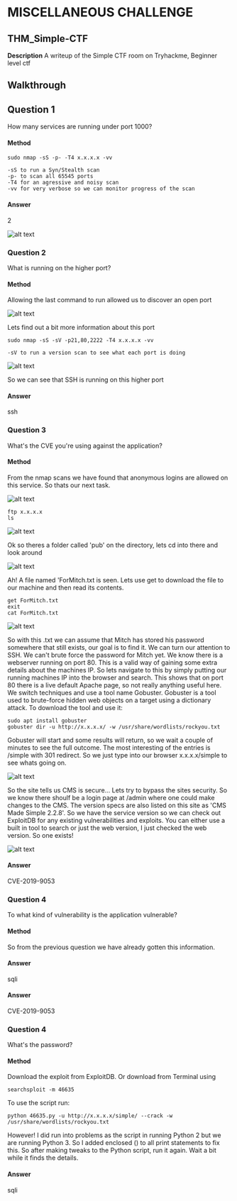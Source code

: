 # MISCELLANEOUS CHALLENGE
## THM_Simple-CTF

**Description**
A writeup of the Simple CTF room on Tryhackme, Beginner level ctf

## Walkthrough

## Question 1
How many services are running under port 1000?

#### Method
    sudo nmap -sS -p- -T4 x.x.x.x -vv

    -sS to run a Syn/Stealth scan
    -p- to scan all 65545 ports
    -T4 for an agressive and noisy scan
    -vv for very verbose so we can monitor progress of the scan

#### Answer
2 

![alt text](/images/q1.png)

### Question 2
What is running on the higher port?

#### Method
Allowing the last command to run allowed us to discover an open port

![alt text](/images/q2A.png)

Lets find out a bit more information about this port

    sudo nmap -sS -sV -p21,80,2222 -T4 x.x.x.x -vv

    -sV to run a version scan to see what each port is doing

![alt text](/images/q2B.png)

So we can see that SSH is running on this higher port

#### Answer
ssh

### Question 3
What's the CVE you're using against the application?

#### Method
From the nmap scans we have found that anonymous logins are allowed on this service. So thats our next task.

![alt text](/images/q3A.png)

    ftp x.x.x.x
    ls

![alt text](/images/q3B.png)

Ok so theres a folder called 'pub' on the directory, lets cd into there and look around

![alt text](/images/q3C.png)

Ah! A file named 'ForMitch.txt is seen. Lets use get to download the file to our machine and then read its contents. 

    get ForMitch.txt
    exit
    cat ForMitch.txt

![alt text](/images/q3D.png)

So with this .txt we can assume that Mitch has stored his password somewhere that still exists, our goal is to find it. We can turn our attention to SSH. We can't brute force the password for Mitch yet. We know there is a webserver running on port 80. This is a valid way of gaining some extra details about the machines IP. So lets navigate to this by simply putting our running machines IP into the browser and search. This shows that on port 80 there is a live default Apache page, so not really anything useful here.
We switch techniques and use a tool name Gobuster. Gobuster is a tool used to brute-force hidden web objects on a target using a dictionary attack. To download the tool and use it:

    sudo apt install gobuster
    gobuster dir -u http://x.x.x.x/ -w /usr/share/wordlists/rockyou.txt

Gobuster will start and some results will return, so we wait a couple of minutes to see the full outcome. The most interesting of the entries is /simple with 301 redirect. So we just type into our browser x.x.x.x/simple to see whats going on. 

![alt text](/images/q3E.png)

So the site tells us CMS is secure... Lets try to bypass the sites security. So we know there shoulf be a login page at /admin where one could make changes to the CMS. The version specs are also listed on this site as 'CMS Made Simple 2.2.8'. So we have the service version so we can check out ExploitDB for any existing vulnerabilities and exploits. You can either use a built in tool to search or just the web version, I just checked the web version. So one exists!

![alt text](/images/q3F.png)


#### Answer
CVE-2019-9053

### Question 4
To what kind of vulnerability is the application vulnerable?
#### Method
So from the previous question we have already gotten this information. 

#### Answer
sqli

#### Answer
CVE-2019-9053

### Question 4
What's the password?
#### Method
Download the exploit from ExploitDB. Or download from Terminal using

    searchsploit -m 46635

To use the script run:

    python 46635.py -u http://x.x.x.x/simple/ --crack -w /usr/share/wordlists/rockyou.txt

However! I did run into problems as the script in running Python 2 but we are running Python 3. So I added enclosed () to all print statements to fix this. So after making tweaks to the Python script, run it again. Wait a bit while it finds the details. 



#### Answer
sqli